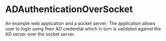 ADAuthenticationOverSocket
==========================

An example web application and a socket server; The application allows user to login using their AD credential which in turn is validated against the AD server over the socket server.
